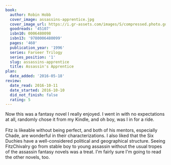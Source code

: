 ```yaml
---
book:
  author: Robin Hobb
  cover_image: assassins-apprentice.jpg
  cover_image_url: https://i.gr-assets.com/images/S/compressed.photo.goodreads.com/books/1320339497l/45107._SX98_.jpg
  goodreads: '45107'
  isbn10: 0006480098
  isbn13: '9780006480099'
  pages: '460'
  publication_year: '1996'
  series: Farseer Trilogy
  series_position: '1'
  slug: assassins-apprentice
  title: Assassin's Apprentice
plan:
  date_added: '2016-05-18'
review:
  date_read: 2016-10-11
  date_started: 2016-10-10
  did_not_finish: false
  rating: 5
---
```


Now this was a fantasy novel I really enjoyed. I went in with no expectations at all, randomly chose it from my Kindle, and oh boy, was I in for a ride.<br /><br />Fitz is likeable without being perfect, and both of his mentors, especially Chade, are wonderful in their characterizations. I also liked that the Six Duchies have a well-considered political and geographical structure. Seeing FitzChivalry go from stable boy to young assassin without the usual tropes of the assassin fantasy novels was a treat. I'm fairly sure I'm going to read the other novels, too.
